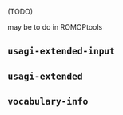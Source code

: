 (TODO)

may be to do in ROMOPtools

## `usagi-extended-input`

## `usagi-extended`

## `vocabulary-info` 

## 